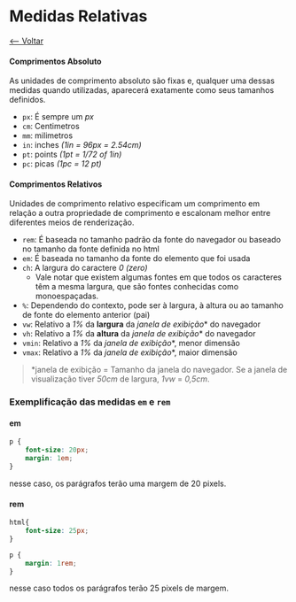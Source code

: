 # Medidas Relativas

[<-- Voltar](../README.md)

#### Comprimentos Absoluto

As unidades de comprimento absoluto são fixas e, qualquer uma dessas medidas quando utilizadas, aparecerá exatamente como seus tamanhos definidos.

- `px`: É sempre um *px*
- `cm`: Centimetros
- `mm`: milimetros
- `in`: inches *(1in = 96px = 2.54cm)*
- `pt`: points *(1pt = 1/72 of 1in)*
- `pc`: picas *(1pc = 12 pt)*

#### Comprimentos Relativos

Unidades de comprimento relativo especificam um comprimento em relação a outra propriedade de comprimento e escalonam melhor entre diferentes meios de renderização.

- `rem`: É baseada no tamanho padrão da fonte do navegador ou baseado no tamanho da fonte definida no html
- `em`: É baseada no tamanho da fonte do elemento que foi usada
- `ch`: A largura do caractere *0 (zero)*
  - Vale notar que existem algumas fontes em que todos os caracteres têm a mesma largura, que são fontes conhecidas como monoespaçadas.
- `%`: Dependendo do contexto, pode ser à largura, à altura ou ao tamanho de fonte do elemento anterior (pai)
- `vw`: Relativo a *1%* da **largura** da *janela de exibição*\* do navegador
- `vh`: Relativo a *1%* da **altura** da *janela de exibição*\* do navegador
- `vmin`: Relativo a *1%* da *janela de exibição*\*, menor dimensão
- `vmax`: Relativo a *1%* da *janela de exibição*\*, maior dimensão

> \*janela de exibição = Tamanho da janela do navegador. Se a janela de visualização tiver *50cm* de largura, *1vw* = *0,5cm*.

### Exemplificação das medidas `em` e `rem`

#### em

```css
p {
    font-size: 20px;
    margin: 1em;
}
```
nesse caso, os parágrafos terão uma margem de 20 pixels.

#### rem

```css
html{
    font-size: 25px;
}

p {
    margin: 1rem;
}
```
nesse caso todos os parágrafos terão 25 pixels de margem.
